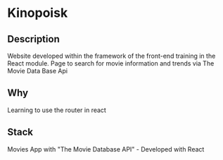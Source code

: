 # Kinopoisk

## Description
Website developed within the framework of the front-end training in the React module. Page to search for movie information and trends via The Movie Data Base Api

## Why
Learning to use the router in react

## Stack
Movies App with "The Movie Database API" - Developed with React
